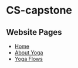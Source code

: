# CS-capstone
## Website Pages  
  
- [Home](index.html)  
- [About Yoga](about-yoga.html)  
- [Yoga Flows](yoga-flows.html)  

